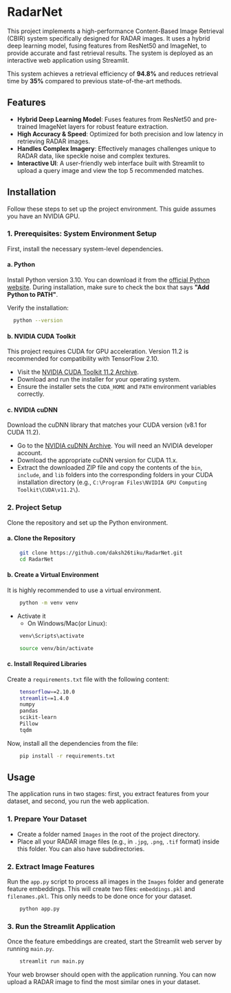 
# **RadarNet**

This project implements a high-performance Content-Based Image Retrieval (CBIR) system specifically designed for RADAR images. It uses a hybrid deep learning model, fusing features from ResNet50 and ImageNet, to provide accurate and fast retrieval results. The system is deployed as an interactive web application using Streamlit.

This system achieves a retrieval efficiency of **94.8%** and reduces retrieval time by **35%** compared to previous state-of-the-art methods.

## Features

* **Hybrid Deep Learning Model**: Fuses features from ResNet50 and pre-trained ImageNet layers for robust feature extraction.
* **High Accuracy & Speed**: Optimized for both precision and low latency in retrieving RADAR images.
* **Handles Complex Imagery**: Effectively manages challenges unique to RADAR data, like speckle noise and complex textures.
* **Interactive UI**: A user-friendly web interface built with Streamlit to upload a query image and view the top 5 recommended matches.

## Installation

Follow these steps to set up the project environment. This guide assumes you have an NVIDIA GPU.

### 1. Prerequisites: System Environment Setup

First, install the necessary system-level dependencies.

#### a. Python

Install Python version 3.10. You can download it from the [official Python website](https://www.python.org/downloads/release/python-3100/).
During installation, make sure to check the box that says **"Add Python to PATH"**.

Verify the installation:

```bash
  python --version
```
#### b. NVIDIA CUDA Toolkit

This project requires CUDA for GPU acceleration. Version 11.2 is recommended for compatibility with TensorFlow 2.10.

* Visit the [NVIDIA CUDA Toolkit 11.2 Archive](https://developer.nvidia.com/cuda-11.2.0-download-archive).
* Download and run the installer for your operating system.
* Ensure the installer sets the `CUDA_HOME` and `PATH` environment variables correctly.

#### c. NVIDIA cuDNN

Download the cuDNN library that matches your CUDA version (v8.1 for CUDA 11.2).

* Go to the [NVIDIA cuDNN Archive](https://developer.nvidia.com/rdp/cudnn-archive). You will need an NVIDIA developer account.
* Download the appropriate cuDNN version for CUDA 11.x.
* Extract the downloaded ZIP file and copy the contents of the `bin`, `include`, and `lib` folders into the corresponding folders in your CUDA installation directory (e.g., `C:\Program Files\NVIDIA GPU Computing Toolkit\CUDA\v11.2\`).

### 2. Project Setup

Clone the repository and set up the Python environment.

#### a. Clone the Repository

```bash
    git clone https://github.com/daksh26tiku/RadarNet.git
    cd RadarNet
```
#### b. Create a Virtual Environment

It is highly recommended to use a virtual environment.

```bash
    python -m venv venv
```
* Activate it
    * On Windows/Mac(or Linux):

```bash
    venv\Scripts\activate
```

```bash
    source venv/bin/activate
```

#### c. Install Required Libraries

Create a `requirements.txt` file with the following content:

```bash
    tensorflow==2.10.0
    streamlit==1.4.0
    numpy
    pandas
    scikit-learn
    Pillow
    tqdm
```
Now, install all the dependencies from the file:

```bash
    pip install -r requirements.txt
```
## Usage

The application runs in two stages: first, you extract features from your dataset, and second, you run the web application.

### 1. Prepare Your Dataset

* Create a folder named `Images` in the root of the project directory.
* Place all your RADAR image files (e.g., in `.jpg`, `.png`, `.tif` format) inside this folder. You can also have subdirectories.

### 2. Extract Image Features

Run the `app.py` script to process all images in the `Images` folder and generate feature embeddings. This will create two files: `embeddings.pkl` and `filenames.pkl`. This only needs to be done once for your dataset.

```bash
    python app.py
```


### 3. Run the Streamlit Application

Once the feature embeddings are created, start the Streamlit web server by running `main.py`.

```bash
    streamlit run main.py
```

Your web browser should open with the application running. You can now upload a RADAR image to find the most similar ones in your dataset.